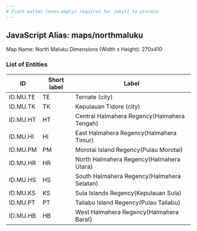 ```yaml
---
# Front matter (even empty) required for Jekyll to process
---
```


## JavaScript Alias: maps/northmaluku

Map Name: North Maluku
Dimensions (Width x Height): 270x410





### List of Entities

ID | Short label | Label
---|---|---|
ID.MU.TE|TE|Ternate (city)
ID.MU.TK|TK|Kepulauan Tidore (city)
ID.MU.HT|HT|Central Halmahera Regency(Halmahera Tengah)
ID.MU.HI|HI|East Halmahera Regency(Halmahera Timur)
ID.MU.PM|PM|Morotai Island Regency(Pulau Morotai)
ID.MU.HR|HR|North Halmahera Regency(Halmahera Utara)
ID.MU.HS|HS|South Halmahera Regency(Halmahera Selatan)
ID.MU.KS|KS|Sula Islands Regency(Kepulauan Sula)
ID.MU.PT|PT|Taliabu Island Regency(Pulau Taliabu)
ID.MU.HB|HB|West Halmahera Regency(Halmahera Barat)